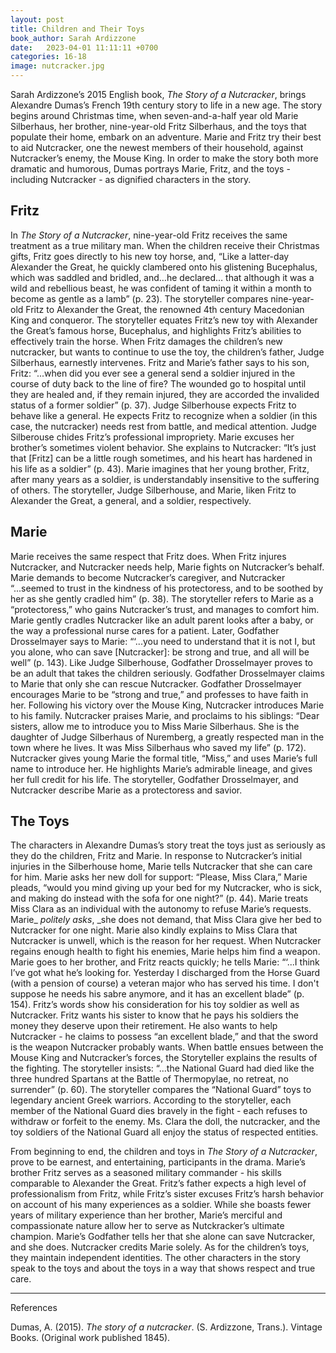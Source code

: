 ```yaml
---
layout: post
title: Children and Their Toys
book_author: Sarah Ardizzone
date:   2023-04-01 11:11:11 +0700
categories: 16-18
image: nutcracker.jpg
---
```


Sarah Ardizzone’s 2015 English book, _The Story of a Nutcracker_, brings
Alexandre Dumas’s French 19th century story to life in a new age. The story
begins around Christmas time, when seven-and-a-half year old Marie Silberhaus,
her brother, nine-year-old Fritz Silberhaus, and the toys that populate their
home, embark on an adventure. Marie and Fritz try their best to aid Nutcracker,
one the newest members of their household, against Nutcracker’s enemy, the Mouse
King. In order to make the story both more dramatic and humorous, Dumas portrays
Marie, Fritz, and the toys - including Nutcracker - as dignified characters in
the story.

## Fritz

In _The Story of a Nutcracker_, nine-year-old Fritz receives the same treatment
as a true military man. When the children receive their Christmas gifts, Fritz
goes directly to his new toy horse, and, “Like a latter-day Alexander the Great,
he quickly clambered onto his glistening Bucephalus, which was saddled and
bridled, and…he declared… that although it was a wild and rebellious beast, he
was confident of taming it within a month to become as gentle as a lamb” (p.
23). The storyteller compares nine-year-old Fritz to Alexander the Great, the
renowned 4th century Macedonian King and conqueror. The storyteller equates
Fritz’s new toy with Alexander the Great’s famous horse, Bucephalus, and
highlights Fritz’s abilities to effectively train the horse. When Fritz damages
the children’s new nutcracker, but wants to continue to use the toy, the
children’s father, Judge Silberhaus, earnestly intervenes. Fritz and Marie’s
father says to his son, Fritz: “...when did you ever see a general send a
soldier injured in the course of duty back to the line of fire? The wounded go
to hospital until they are healed and, if they remain injured, they are accorded
the invalided status of a former soldier” (p. 37). Judge Silberhouse expects
Fritz to behave like a general. He expects Fritz to recognize when a soldier (in
this case, the nutcracker) needs rest from battle, and medical attention. Judge
Silberouse chides Fritz’s professional impropriety. Marie excuses her brother’s
sometimes violent behavior. She explains to Nutcracker: “It’s just that [Fritz]
can be a little rough sometimes, and his heart has hardened in his life as a
soldier” (p. 43). Marie imagines that her young brother, Fritz, after many years
as a soldier, is understandably insensitive to the suffering of others. The
storyteller, Judge Silberhouse, and Marie, liken Fritz to Alexander the Great, a
general, and a soldier, respectively.

## Marie

Marie receives the same respect that Fritz does. When Fritz injures Nutcracker,
and Nutcracker needs help, Marie fights on Nutcracker’s behalf. Marie demands to
become Nutcracker’s caregiver, and Nutcracker “...seemed to trust in the
kindness of his protectoress, and to be soothed by her as she gently cradled
him” (p. 38). The storyteller refers to Marie as a “protectoress,” who gains
Nutcracker’s trust, and manages to comfort him. Marie gently cradles Nutcracker
like an adult parent looks after a baby, or the way a professional nurse cares
for a patient. Later, Godfather Drosselmayer says to Marie: “‘...you need to
understand that it is not I, but you alone, who can save [Nutcracker]: be strong
and true, and all will be well” (p. 143). Like Judge Silberhouse, Godfather
Drosselmayer proves to be an adult that takes the children seriously. Godfather
Drosselmayer claims to Marie that only she can rescue Nutcracker. Godfather
Drosselmayer encourages Marie to be “strong and true,” and professes to have
faith in her. Following his victory over the Mouse King, Nutcracker introduces
Marie to his family. Nutcracker praises Marie, and proclaims to his siblings:
“Dear sisters, allow me to introduce you to Miss Marie Silberhaus. She is the
daughter of Judge Silberhaus of Nuremberg, a greatly respected man in the town
where he lives. It was Miss Silberhaus who saved my life” (p. 172). Nutcracker
gives young Marie the formal title, “Miss,” and uses Marie’s full name to
introduce her. He highlights Marie’s admirable lineage, and gives her full
credit for his life. The storyteller, Godfather Drosselmayer, and Nutcracker
describe Marie as a protectoress and savior.

## The Toys

The characters in Alexandre Dumas’s story treat the toys just as seriously as
they do the children, Fritz and Marie. In response to Nutcracker’s initial
injuries in the Silberhouse home, Marie tells Nutcracker that she can care for
him. Marie asks her new doll for support: “Please, Miss Clara,” Marie pleads,
“would you mind giving up your bed for my Nutcracker, who is sick, and making do
instead with the sofa for one night?” (p. 44). Marie treats Miss Clara as an
individual with the autonomy to refuse Marie’s requests. Marie_ _politely asks_,
_she does not demand, that Miss Clara give her bed to Nutcracker for one night.
Marie also kindly explains to Miss Clara that Nutcracker is unwell, which is the
reason for her request. When Nutcracker regains enough health to fight his
enemies, Marie helps him find a weapon. Marie goes to her brother, and Fritz
reacts quickly; he tells Marie: “‘...I think I’ve got what he’s looking for.
Yesterday I discharged from the Horse Guard (with a pension of course) a veteran
major who has served his time. I don't suppose he needs his sabre anymore, and
it has an excellent blade” (p. 154). Fritz’s words show his consideration for
his toy soldier as well as Nutcracker. Fritz wants his sister to know that he
pays his soldiers the money they deserve upon their retirement. He also wants to
help Nutcracker - he claims to possess “an excellent blade,” and that the sword
is the weapon Nutcracker probably wants. When battle ensues between the Mouse
King and Nutcracker’s forces, the Storyteller explains the results of the
fighting. The storyteller insists: “...the National Guard had died like the
three hundred Spartans at the Battle of Thermopylae, no retreat, no surrender”
(p. 60). The storyteller compares the “National Guard” toys to legendary ancient
Greek warriors. According to the storyteller, each member of the National Guard
dies bravely in the fight - each refuses to withdraw or forfeit to the enemy.
Ms. Clara the doll, the nutcracker, and the toy soldiers of the National Guard
all enjoy the status of respected entities.

From beginning to end, the children and toys in _The Story of a Nutcracker_,
prove to be earnest, and entertaining, participants in the drama. Marie’s
brother Fritz serves as a seasoned military commander - his skills comparable to
Alexander the Great. Fritz’s father expects a high level of professionalism from
Fritz, while Fritz’s sister excuses Fritz’s harsh behavior on account of his
many experiences as a soldier. While she boasts fewer years of military
experience than her brother, Marie’s merciful and compassionate nature allow her
to serve as Nutckracker’s ultimate champion. Marie’s Godfather tells her that
she alone can save Nutcracker, and she does. Nutcracker credits Marie solely. As
for the children’s toys, they maintain independent identities. The other
characters in the story speak to the toys and about the toys in a way that shows
respect and true care.

---
References

Dumas, A. (2015). _The story of a nutcracker_. (S. Ardizzone, Trans.). Vintage
Books. (Original work published 1845).
